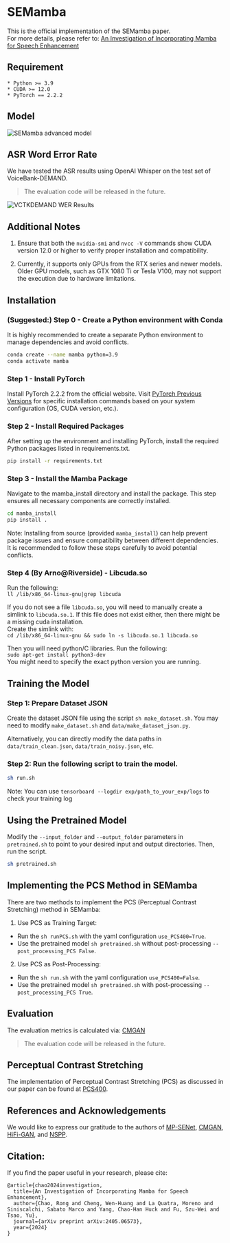 # SEMamba
This is the official implementation of the SEMamba paper.  
For more details, please refer to: [An Investigation of Incorporating Mamba for Speech Enhancement](https://arxiv.org/abs/2405.06573)

## Requirement
    * Python >= 3.9
    * CUDA >= 12.0
    * PyTorch == 2.2.2

## Model

![SEMamba advanced model](imgs/SEMamba_advanced.jpg)

## ASR Word Error Rate
We have tested the ASR results using OpenAI Whisper on the test set of VoiceBank-DEMAND.
> The evaluation code will be released in the future.

![VCTKDEMAND WER Results](imgs/vctk_wer.jpg)

## Additional Notes

1. Ensure that both the `nvidia-smi` and `nvcc -V` commands show CUDA version 12.0 or higher to verify proper installation and compatibility.

2. Currently, it supports only GPUs from the RTX series and newer models. Older GPU models, such as GTX 1080 Ti or Tesla V100, may not support the execution due to hardware limitations.

## Installation
### (Suggested:) Step 0 - Create a Python environment with Conda

It is highly recommended to create a separate Python environment to manage dependencies and avoid conflicts.
```bash
conda create --name mamba python=3.9
conda activate mamba
```

### Step 1 - Install PyTorch

Install PyTorch 2.2.2 from the official website. Visit [PyTorch Previous Versions](https://pytorch.org/get-started/previous-versions/) for specific installation commands based on your system configuration (OS, CUDA version, etc.).

### Step 2 - Install Required Packages

After setting up the environment and installing PyTorch, install the required Python packages listed in requirements.txt.

```bash
pip install -r requirements.txt
```

### Step 3 - Install the Mamba Package

Navigate to the mamba_install directory and install the package. This step ensures all necessary components are correctly installed.

```bash
cd mamba_install
pip install .
```

Note: Installing from source (provided `mamba_install`) can help prevent package issues and ensure compatibility between different dependencies. It is recommended to follow these steps carefully to avoid potential conflicts.

### Step 4 (By Arno@Riverside) - Libcuda.so
Run the following:\
 `ll /lib/x86_64-linux-gnu|grep libcuda`

If you do not see a file `libcuda.so`, you will need to manually create a simlink to `libcuda.so.1`. If this file does not exist either, then there might be a missing cuda installation.\
Create the simlink with:\
`cd /lib/x86_64-linux-gnu && sudo ln -s libcuda.so.1 libcuda.so`

Then you will need python/C libraries. Run the following:\
`sudo apt-get install python3-dev`\
You might need to specify the exact python version you are running.


## Training the Model
### Step 1: Prepare Dataset JSON

Create the dataset JSON file using the script `sh make_dataset.sh`. You may need to modify `make_dataset.sh` and `data/make_dataset_json.py`.

Alternatively, you can directly modify the data paths in `data/train_clean.json`, `data/train_noisy.json`, etc.

### Step 2: Run the following script to train the model.

```bash
sh run.sh
```

Note: You can use `tensorboard --logdir exp/path_to_your_exp/logs` to check your training log

## Using the Pretrained Model

Modify the `--input_folder` and `--output_folder` parameters in `pretrained.sh` to point to your desired input and output directories. Then, run the script.

```bash
sh pretrained.sh
```

## Implementing the PCS Method in SEMamba
There are two methods to implement the PCS (Perceptual Contrast Stretching) method in SEMamba:
1. Use PCS as Training Target:
- Run the `sh runPCS.sh` with the yaml configuration `use_PCS400=True`.
- Use the pretrained model `sh pretrained.sh` without post-processing `--post_processing_PCS False`.

2. Use PCS as Post-Processing:
- Run the `sh run.sh` with the yaml configuration `use_PCS400=False`.
- Use the pretrained model `sh pretrained.sh` with post-processing `--post_processing_PCS True`.

## Evaluation
The evaluation metrics is calculated via: [CMGAN](https://github.com/ruizhecao96/CMGAN/blob/main/src/tools/compute_metrics.py)  
> The evaluation code will be released in the future.

## Perceptual Contrast Stretching
The implementation of Perceptual Contrast Stretching (PCS) as discussed in our paper can be found at [PCS400](https://github.com/RoyChao19477/PCS/tree/main/PCS400).

## References and Acknowledgements
We would like to express our gratitude to the authors of [MP-SENet](https://github.com/yxlu-0102/MP-SENet/tree/main), [CMGAN](https://github.com/ruizhecao96/CMGAN), [HiFi-GAN](https://github.com/jik876/hifi-gan/blob/master/train.py), and [NSPP](https://github.com/YangAi520/NSPP).

## Citation:
If you find the paper useful in your research, please cite:  
```
@article{chao2024investigation,
  title={An Investigation of Incorporating Mamba for Speech Enhancement},
  author={Chao, Rong and Cheng, Wen-Huang and La Quatra, Moreno and Siniscalchi, Sabato Marco and Yang, Chao-Han Huck and Fu, Szu-Wei and Tsao, Yu},
  journal={arXiv preprint arXiv:2405.06573},
  year={2024}
}
```
